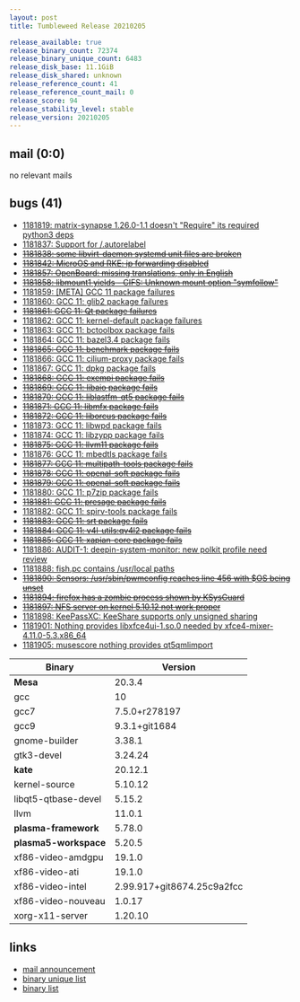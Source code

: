 ```yaml
---
layout: post
title: Tumbleweed Release 20210205

release_available: true
release_binary_count: 72374
release_binary_unique_count: 6483
release_disk_base: 11.1GiB
release_disk_shared: unknown
release_reference_count: 41
release_reference_count_mail: 0
release_score: 94
release_stability_level: stable
release_version: 20210205
---
```


## mail (0:0)

no relevant mails

## bugs (41)

<!--more-->

- [1181819: matrix-synapse 1.26.0-1.1 doesn't "Require" its required python3 deps](https://bugzilla.opensuse.org/show_bug.cgi?id=1181819)
- [1181837: Support for /.autorelabel](https://bugzilla.opensuse.org/show_bug.cgi?id=1181837)
- ~~[1181838: some libvirt-daemon systemd unit files are broken](https://bugzilla.opensuse.org/show_bug.cgi?id=1181838)~~
- ~~[1181842: MicroOS and RKE: ip forwarding disabled](https://bugzilla.opensuse.org/show_bug.cgi?id=1181842)~~
- ~~[1181857: OpenBoard: missing translations, only in English](https://bugzilla.opensuse.org/show_bug.cgi?id=1181857)~~
- ~~[1181858: libmount1 yields - CIFS: Unknown mount option "symfollow"](https://bugzilla.opensuse.org/show_bug.cgi?id=1181858)~~
- [1181859: \[META\] GCC 11 package failures](https://bugzilla.opensuse.org/show_bug.cgi?id=1181859)
- [1181860: GCC 11: glib2 package failures](https://bugzilla.opensuse.org/show_bug.cgi?id=1181860)
- ~~[1181861: GCC 11: Qt package failures](https://bugzilla.opensuse.org/show_bug.cgi?id=1181861)~~
- [1181862: GCC 11: kernel-default package failures](https://bugzilla.opensuse.org/show_bug.cgi?id=1181862)
- [1181863: GCC 11: bctoolbox package fails](https://bugzilla.opensuse.org/show_bug.cgi?id=1181863)
- [1181864: GCC 11: bazel3.4 package fails](https://bugzilla.opensuse.org/show_bug.cgi?id=1181864)
- ~~[1181865: GCC 11: benchmark package fails](https://bugzilla.opensuse.org/show_bug.cgi?id=1181865)~~
- [1181866: GCC 11: cilium-proxy package fails](https://bugzilla.opensuse.org/show_bug.cgi?id=1181866)
- [1181867: GCC 11: dpkg package fails](https://bugzilla.opensuse.org/show_bug.cgi?id=1181867)
- ~~[1181868: GCC 11: exempi package fails](https://bugzilla.opensuse.org/show_bug.cgi?id=1181868)~~
- ~~[1181869: GCC 11: libaio package fails](https://bugzilla.opensuse.org/show_bug.cgi?id=1181869)~~
- ~~[1181870: GCC 11: liblastfm-qt5 package fails](https://bugzilla.opensuse.org/show_bug.cgi?id=1181870)~~
- ~~[1181871: GCC 11: libmfx package fails](https://bugzilla.opensuse.org/show_bug.cgi?id=1181871)~~
- ~~[1181872: GCC 11: liborcus package fails](https://bugzilla.opensuse.org/show_bug.cgi?id=1181872)~~
- [1181873: GCC 11: libwpd package fails](https://bugzilla.opensuse.org/show_bug.cgi?id=1181873)
- [1181874: GCC 11: libzypp package fails](https://bugzilla.opensuse.org/show_bug.cgi?id=1181874)
- ~~[1181875: GCC 11: llvm11 package fails](https://bugzilla.opensuse.org/show_bug.cgi?id=1181875)~~
- [1181876: GCC 11: mbedtls package fails](https://bugzilla.opensuse.org/show_bug.cgi?id=1181876)
- ~~[1181877: GCC 11: multipath-tools package fails](https://bugzilla.opensuse.org/show_bug.cgi?id=1181877)~~
- ~~[1181878: GCC 11: openal-soft package fails](https://bugzilla.opensuse.org/show_bug.cgi?id=1181878)~~
- ~~[1181879: GCC 11: openal-soft package fails](https://bugzilla.opensuse.org/show_bug.cgi?id=1181879)~~
- [1181880: GCC 11: p7zip package fails](https://bugzilla.opensuse.org/show_bug.cgi?id=1181880)
- ~~[1181881: GCC 11: presage package fails](https://bugzilla.opensuse.org/show_bug.cgi?id=1181881)~~
- [1181882: GCC 11: spirv-tools package fails](https://bugzilla.opensuse.org/show_bug.cgi?id=1181882)
- ~~[1181883: GCC 11: srt package fails](https://bugzilla.opensuse.org/show_bug.cgi?id=1181883)~~
- ~~[1181884: GCC 11: v4l-utils:qv4l2 package fails](https://bugzilla.opensuse.org/show_bug.cgi?id=1181884)~~
- ~~[1181885: GCC 11: xapian-core package fails](https://bugzilla.opensuse.org/show_bug.cgi?id=1181885)~~
- [1181886: AUDIT-1: deepin-system-monitor: new polkit profile need review](https://bugzilla.opensuse.org/show_bug.cgi?id=1181886)
- [1181888: fish.pc contains /usr/local paths](https://bugzilla.opensuse.org/show_bug.cgi?id=1181888)
- ~~[1181890: Sensors: /usr/sbin/pwmconfig reaches line 456 with $OS being unset](https://bugzilla.opensuse.org/show_bug.cgi?id=1181890)~~
- ~~[1181894: firefox has a zombie process shown by KSysGuard](https://bugzilla.opensuse.org/show_bug.cgi?id=1181894)~~
- ~~[1181897: NFS server on kernel 5.10.12 not work proper](https://bugzilla.opensuse.org/show_bug.cgi?id=1181897)~~
- [1181898: KeePassXC: KeeShare supports only unsigned sharing](https://bugzilla.opensuse.org/show_bug.cgi?id=1181898)
- [1181901: Nothing provides libxfce4ui-1.so.0 needed by xfce4-mixer-4.11.0-5.3.x86_64](https://bugzilla.opensuse.org/show_bug.cgi?id=1181901)
- [1181905: musescore nothing provides qt5qmlimport](https://bugzilla.opensuse.org/show_bug.cgi?id=1181905)

Binary | Version
--- | ---
**Mesa** | 20.3.4
gcc | 10
gcc7 | 7.5.0+r278197
gcc9 | 9.3.1+git1684
gnome-builder | 3.38.1
gtk3-devel | 3.24.24
**kate** | 20.12.1
kernel-source | 5.10.12
libqt5-qtbase-devel | 5.15.2
llvm | 11.0.1
**plasma-framework** | 5.78.0
**plasma5-workspace** | 5.20.5
xf86-video-amdgpu | 19.1.0
xf86-video-ati | 19.1.0
xf86-video-intel | 2.99.917+git8674.25c9a2fcc
xf86-video-nouveau | 1.0.17
xorg-x11-server | 1.20.10

## links

- [mail announcement](https://github.com/boombatower/tumbleweed-review/issues/10)
- [binary unique list](http://download.opensuse.org/history/20210205/rpm.unique.list)
- [binary list](http://download.opensuse.org/history/20210205/rpm.list)
